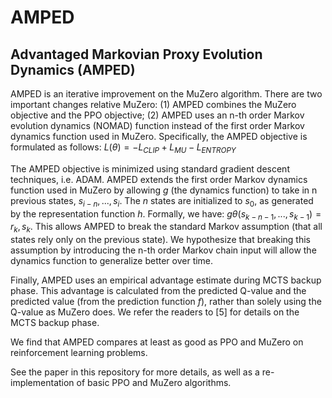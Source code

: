 # AMPED

## Advantaged Markovian Proxy Evolution Dynamics (AMPED)
AMPED is an iterative improvement on the MuZero algorithm. There are two important changes relative MuZero:
(1) AMPED combines the MuZero objective and the PPO
objective; (2) AMPED uses an n-th order Markov evolution
dynamics (NOMAD) function instead of the first order
Markov dynamics function used in MuZero.
Specifically, the AMPED objective is formulated as follows:
$L(θ) = −L_{CLIP} + L_{MU} − L_{ENTROPY}$


The AMPED objective is minimized using standard gradient descent techniques, i.e. ADAM.
AMPED extends the first order Markov dynamics function used in MuZero by allowing $g$ (the dynamics function)
to take in n previous states, $s_{i−n}, ..., s_i$. The $n$ states are
initialized to $s_0$, as generated by the representation function
$h$. Formally, we have: $gθ(s_{k−n−1}, ..., s_{k−1}) = r_k, s_k$. This
allows AMPED to break the standard Markov assumption
(that all states rely only on the previous state). We hypothesize that breaking this assumption by introducing the n-th
order Markov chain input will allow the dynamics function to generalize better over time.

Finally, AMPED uses an empirical advantage estimate
during MCTS backup phase. This advantage is calculated
from the predicted Q-value and the predicted value (from
the prediction function $f$), rather than solely using the Q-value as MuZero does. We refer the readers to [5] for details
on the MCTS backup phase.

We find that AMPED compares at least as good as PPO and MuZero on reinforcement learning problems.

See the paper in this repository for more details, as well as a re-implementation of basic PPO and MuZero algorithms.

